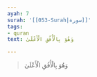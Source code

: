 ```yaml
---
ayah: 7
surah: '[[053-Surah|سورة]]'
tags:
- quran
text: وَهُوَ بِالْأُفُقِ الْأَعْلَىٰ

---
```

> وَهُوَ بِالْأُفُقِ الْأَعْلَىٰ
